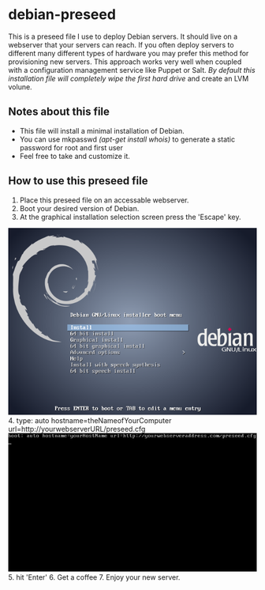 # debian-preseed
This is a preseed file I use to deploy Debian servers. It should live on a webserver that your servers can reach. If you often deploy servers to different many different types of hardware you may prefer this method for provisioning new servers. This approach works very well when coupled with a configuration management service like Puppet or Salt. *By default this installation file will completely wipe the first hard drive* and create an LVM volune. 

## Notes about this file
- This file will install a minimal installation of Debian.
- You can use mkpasswd *(apt-get install whois)* to generate a static password for root and first user
- Feel free to take and customize it.

## How to use this preseed file
1. Place this preseed file on an accessable webserver.
2. Boot your desired version of Debian.
3. At the graphical installation selection screen press the 'Escape' key.
  <img src="https://raw.githubusercontent.com/artsturdevant/debian-preseed/master/debian-boot-screen.png">
4. type: auto hostname=theNameofYourComputer url=http://yourwebserverURL/preseed.cfg
  <img src="https://raw.githubusercontent.com/artsturdevant/debian-preseed/master/debian-preinstall.png"> 
5. hit 'Enter'
6. Get a coffee
7. Enjoy your new server.
